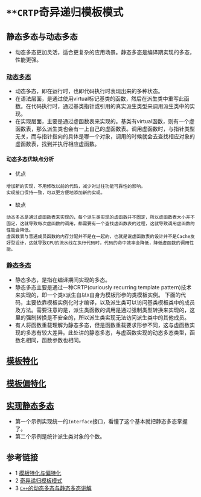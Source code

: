 # `**CRTP`奇异递归模板模式

## 静态多态与动态多态
* 动态多态更加灵活，适合更复杂的应用场景。静态多态是编译期实现的多态，性能更强。
### [动态多态](./dynamic_porlymorphism_test.cpp)
* 动态多态，即在运行时，也即代码执行时表现出来的多种状态。
* 在语法层面，是通过使用virtual标记基类的函数，然后在派生类中重写此函数。在代码执行时，通过基类指针或引用的真实派生类型来调用派生类中的实现。
* 在实现层面，主要是通过虚函数表来实现的。基类有virtual函数，则有一个虚函数表，那么派生类也会有一上自己的虚函数表。调用虚函数时，与指针类型无关，而与指针指向的具体是哪一个对象，调用的时候就会去查找相应对象的虚函数表，找到并执行相应虚函数。

#### 动态多态优缺点分析
* 优点
```text
增加新的实现，不用修改以前的代码，减少对过往功能可靠性的影响。
实现接口保持一致，可以更方便地添加新的实现。
```

* 缺点
```text
动态多态是通过虚函数表来实现的，每个派生类实现的虚函数并不固定，所以虚函数表大小并不固定，这就导致每次虚函数的调用，都需要有一个查找虚函数表的过程，这就导致调用虚函数的性能会降低。
虚函数表与普通成员函数的内存分配并不是在一起的，也就是说虚函数表的设计并不是Cache友好型设计，这就导致CPU的流水线在执行代码时，代码的命中效率会降低，降低虚函数的调用性能。
```
### [静态多态](./static_polymorphism_test.cpp)
* 静态多态，是指在编译期间实现的多态。
* 静态多态主要是通过一种CRTP(curiously recurring template pattern)技术来实现的，即一个类`X`派生自以`X`自身为模板形参的类模板实例。
下面的代码，主要依靠模板实例化时才编译，以及派生类可以访问基类模板类中的成员及方法。需要注意的是，派生类函数的调用是通过强制类型转换来实现的，这里的强制转换是不安全的，所以派生类实现无法访问派生类中的其他成员。
* 有人将函数重载理解为静态多态，但是函数重载要求形参不同，这与虚函数实现的多态有较大差异。此处讲的静态多态，与虚函数实现的动态多态类型，函数名相同，函数参数也相同。


## [模板特化](./template_specilization.cpp)

## [模板偏特化](./template_partial_specilization.cpp)

## [实现**静态多态**](./object_counter.cpp)
* 第一个示例实现统一的`Interface`接口，看懂了这个基本就把静态多态掌握了。
* 第二个示例是统计派生类对象的个数。


## 参考链接
* 1 [模板特化与偏特化](https://www.jianshu.com/p/4be97bf7a3b9)
* 2 [奇异递归模板模式](https://zhuanlan.zhihu.com/p/460497652)
* 3 [`C++`的动态多态与静态多态讲解](https://blog.csdn.net/feihe0755/article/details/117662440)